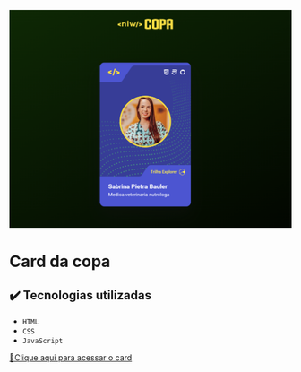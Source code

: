 ![alt text](assets/preview.png)

# Card da copa

## ✔️ Tecnologias utilizadas

- ``HTML``
- ``CSS``
- ``JavaScript``

[📎Clique aqui para acessar o card](https://amandabauler.github.io/card-copa2022/)
